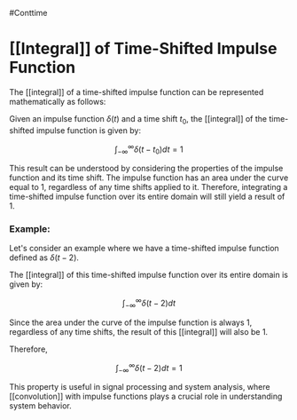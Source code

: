 #Conttime 


# [[Integral]] of Time-Shifted Impulse Function

The [[integral]] of a time-shifted impulse function can be represented mathematically as follows:

Given an impulse function $\delta(t)$ and a time shift $t_0$, the [[integral]] of the time-shifted impulse function is given by:

$$ \int_{-\infty}^{\infty} \delta(t-t_0) dt = 1 $$

This result can be understood by considering the properties of the impulse function and its time shift. The impulse function has an area under the curve equal to 1, regardless of any time shifts applied to it. Therefore, integrating a time-shifted impulse function over its entire domain will still yield a result of 1.

### Example:

Let's consider an example where we have a time-shifted impulse function defined as $\delta(t-2)$. 

The [[integral]] of this time-shifted impulse function over its entire domain is given by:

$$ \int_{-\infty}^{\infty} \delta(t-2) dt $$

Since the area under the curve of the impulse function is always 1, regardless of any time shifts, the result of this [[integral]] will also be 1.

Therefore, 

$$ \int_{-\infty}^{\infty} \delta(t-2) dt = 1 $$

This property is useful in signal processing and system analysis, where [[convolution]] with impulse functions plays a crucial role in understanding system behavior.